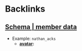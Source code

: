 
# Backlinks
## [Schema | member data](<Schema | member data.md>)
- Example: `nathan_acks`
    - **[avatar](<avatar.md>):**

